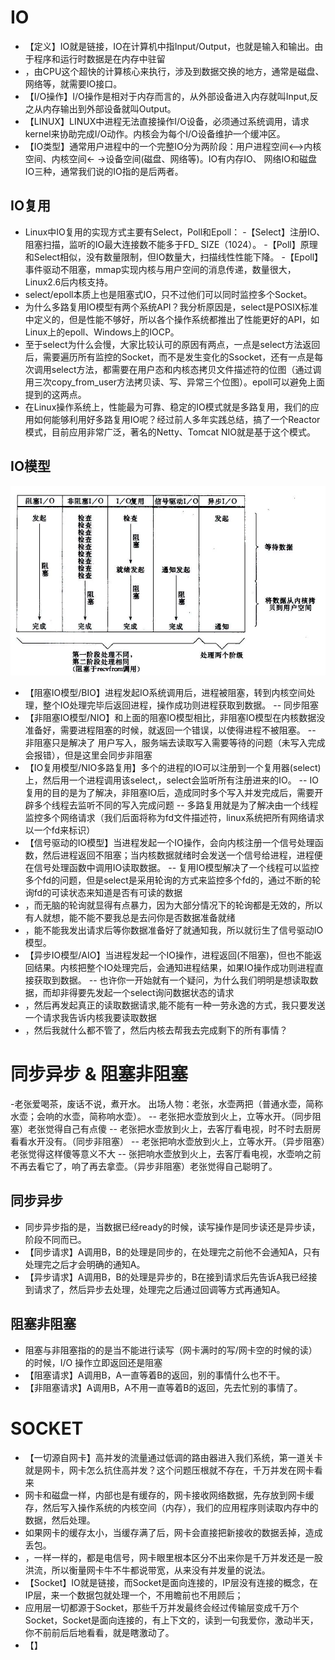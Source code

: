 # IO
- 【定义】IO就是链接，IO在计算机中指Input/Output，也就是输入和输出。由于程序和运行时数据是在内存中驻留
- ，由CPU这个超快的计算核心来执行，涉及到数据交换的地方，通常是磁盘、网络等，就需要IO接口。
- 【I/O操作】I/O操作是相对于内存而言的，从外部设备进入内存就叫Input,反之从内存输出到外部设备就叫Output。
- 【LINUX】LINUX中进程无法直接操作I/O设备，必须通过系统调用，请求kernel来协助完成I/O动作。内核会为每个I/O设备维护一个缓冲区。
- 【IO类型】通常用户进程中的一个完整IO分为两阶段：用户进程空间<-->内核空间、内核空间<- ->设备空间(磁盘、网络等)。IO有内存IO、 网络IO和磁盘IO三种，通常我们说的IO指的是后两者。

## IO复用
- Linux中IO复用的实现方式主要有Select，Poll和Epoll：
-【Select】注册IO、阻塞扫描，监听的IO最大连接数不能多于FD_ SIZE（1024）。
-【Poll】原理和Select相似，没有数量限制，但IO数量大，扫描线性性能下降。
-【Epoll】事件驱动不阻塞，mmap实现内核与用户空间的消息传递，数量很大，Linux2.6后内核支持。
- select/epoll本质上也是阻塞式IO，只不过他们可以同时监控多个Socket。
- 为什么多路复用IO模型有两个系统API？我分析原因是，select是POSIX标准中定义的，但是性能不够好，所以各个操作系统都推出了性能更好的API，如Linux上的epoll、Windows上的IOCP。
- 至于select为什么会慢，大家比较认可的原因有两点，一点是select方法返回后，需要遍历所有监控的Socket，而不是发生变化的Ssocket，还有一点是每次调用select方法，都需要在用户态和内核态拷贝文件描述符的位图（通过调用三次copy_from_user方法拷贝读、写、异常三个位图）。epoll可以避免上面提到的这两点。
- 在Linux操作系统上，性能最为可靠、稳定的IO模式就是多路复用，我们的应用如何能够利用好多路复用IO呢？经过前人多年实践总结，搞了一个Reactor模式，目前应用非常广泛，著名的Netty、Tomcat NIO就是基于这个模式。

## IO模型
![img.png](img.png)
- 【阻塞IO模型/BIO】进程发起IO系统调用后，进程被阻塞，转到内核空间处理，整个IO处理完毕后返回进程，操作成功则进程获取到数据。
-- 同步阻塞
- 【非阻塞IO模型/NIO】和上面的阻塞IO模型相比，非阻塞IO模型在内核数据没准备好，需要进程阻塞的时候，就返回一个错误，以使得进程不被阻塞。
-- 非阻塞只是解决了 用户写入，服务端去读取写入需要等待的问题（未写入完成会报错），但是这里会同步非阻塞
- 【IO复用模型/NIO多路复用】多个的进程的IO可以注册到一个复用器(select)上，然后用一个进程调用该select,，select会监听所有注册进来的IO。
-- IO复用的目的是为了解决，非阻塞IO后，造成同时多个写入并发完成后，需要开辟多个线程去监听不同的写入完成问题
-- 多路复用就是为了解决由一个线程监控多个网络请求（我们后面将称为fd文件描述符，linux系统把所有网络请求以一个fd来标识）
- 【信号驱动的IO模型】当进程发起一个IO操作，会向内核注册一个信号处理函数，然后进程返回不阻塞；当内核数据就绪时会发送一个信号给进程，进程便在信号处理函数中调用IO读取数据。
-- 复用IO模型解决了一个线程可以监控多个fd的问题，但是select是采用轮询的方式来监控多个fd的，通过不断的轮询fd的可读状态来知道是否有可读的数据
- ，而无脑的轮询就显得有点暴力，因为大部分情况下的轮询都是无效的，所以有人就想，能不能不要我总是去问你是否数据准备就绪
- ，能不能我发出请求后等你数据准备好了就通知我，所以就衍生了信号驱动IO模型。
- 【异步IO模型/AIO】当进程发起一个IO操作，进程返回(不阻塞)，但也不能返回结果。内核把整个IO处理完后，会通知进程结果，如果IO操作成功则进程直接获取到数据。
-- 也许你一开始就有一个疑问，为什么我们明明是想读取数据，而却非得要先发起一个select询问数据状态的请求
- ，然后再发起真正的读取数据请求,能不能有一种一劳永逸的方式，我只要发送一个请求我告诉内核我要读取数据
- ，然后我就什么都不管了，然后内核去帮我去完成剩下的所有事情？

# 同步异步 & 阻塞非阻塞
-老张爱喝茶，废话不说，煮开水。 出场人物：老张，水壶两把（普通水壶，简称水壶；会响的水壶，简称响水壶）。
-- 老张把水壶放到火上，立等水开。（同步阻塞）老张觉得自己有点傻
-- 老张把水壶放到火上，去客厅看电视，时不时去厨房看看水开没有。（同步非阻塞）
-- 老张把响水壶放到火上，立等水开。（异步阻塞）老张觉得这样傻等意义不大
-- 张把响水壶放到火上，去客厅看电视，水壶响之前不再去看它了，响了再去拿壶。（异步非阻塞）老张觉得自己聪明了。
## 同步异步
- 同步异步指的是，当数据已经ready的时候，读写操作是同步读还是异步读，阶段不同而已。
- 【同步请求】A调用B，B的处理是同步的，在处理完之前他不会通知A，只有处理完之后才会明确的通知A。
- 【异步请求】A调用B，B的处理是异步的，B在接到请求后先告诉A我已经接到请求了，然后异步去处理，处理完之后通过回调等方式再通知A。
## 阻塞非阻塞
- 阻塞与非阻塞指的的是当不能进行读写（网卡满时的写/网卡空的时候的读）的时候，I/O 操作立即返回还是阻塞
- 【阻塞请求】A调用B，A一直等着B的返回，别的事情什么也不干。
- 【非阻塞请求】A调用B，A不用一直等着B的返回，先去忙别的事情了。

# SOCKET
- 【一切源自网卡】高并发的流量通过低调的路由器进入我们系统，第一道关卡就是网卡，网卡怎么抗住高并发？这个问题压根就不存在，千万并发在网卡看来
- 网卡和磁盘一样，内部也是有缓存的，网卡接收网络数据，先存放到网卡缓存，然后写入操作系统的内核空间（内存），我们的应用程序则读取内存中的数据，然后处理。
- 如果网卡的缓存太小，当缓存满了后，网卡会直接把新接收的数据丢掉，造成丢包。
- ，一样一样的，都是电信号，网卡眼里根本区分不出来你是千万并发还是一股洪流，所以衡量网卡牛不牛都说带宽，从来没有并发量的说法。
- 【Socket】IO就是链接，而Socket是面向连接的，IP层没有连接的概念，在IP层，来一个数据包就处理一个，不用瞻前也不用顾后；
- 应用层一切都源于Socket，那些千万并发最终会经过传输层变成千万个Socket，Socket是面向连接的，有上下文的，读到一句我爱你，激动半天，你不前前后后地看看，就是瞎激动了。
- 【】